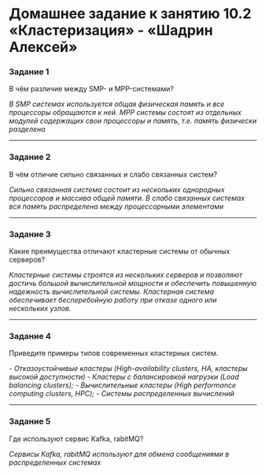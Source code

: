 # Домашнее задание к занятию 10.2 «Кластеризация» - «Шадрин Алексей»

### Задание 1

В чём различие между SMP- и MPP-системами?

*В SMP системах используется общая физическая память и все процессоры обращаются к ней. MPP системы состоят из отдельных модулей содержащих свои процессоры и память, т.е. память физически разделена*

---

### Задание 2

В чём отличие сильно связанных и слабо связанных систем?

*Сильно связанная система состоит из нескольких однородных процессоров и массива общей памяти. В слабо связанных системах вся память распределена между процессорными элементами*

---

### Задание 3

Какие преимущества отличают кластерные системы от обычных серверов?

*Кластерные системы строятся из нескольких серверов и позволяют достичь большой вычислительной мощности и обеспечить повышенную надежность вычислительной системы. Кластерная система обеспечивает бесперебойную работу при отказе одного или нескольких узлов.*

---

### Задание 4

Приведите примеры типов современных кластерных систем.

*- Отказоустойчивые кластеры (High-availability clusters, HA, кластеры высокой доступности)*
*- Кластеры с балансировкой нагрузки (Load balancing clusters);*
*- Вычислительные кластеры (High performance computing clusters, HPC);*
*- Системы распределенных вычислений*

---

### Задание 5

Где используют сервис Kafka, rabitMQ?

*Сервисы Kafka, rabitMQ используют для обмена сообщениями в распределенных системах*